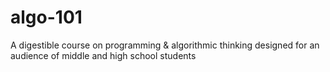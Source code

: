 # algo-101
A digestible course on programming &amp; algorithmic thinking designed for an audience of middle and high school students
